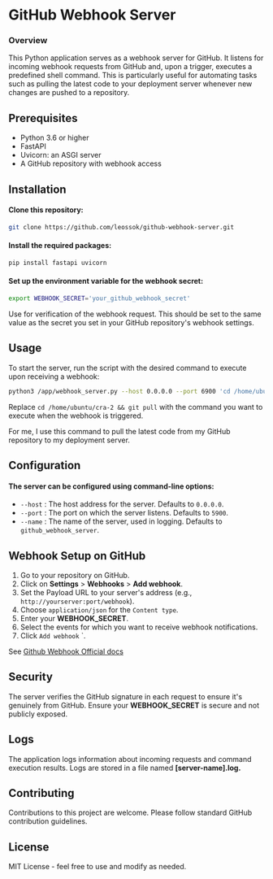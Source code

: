# GitHub Webhook Server
### Overview
This Python application serves as a webhook server for GitHub. It listens for incoming webhook requests from GitHub and, upon a trigger, executes a predefined shell command. This is particularly useful for automating tasks such as pulling the latest code to your deployment server whenever new changes are pushed to a repository.

## Prerequisites
- Python 3.6 or higher
- FastAPI
- Uvicorn: an ASGI server
- A GitHub repository with webhook access

## Installation

#### Clone this repository:

```bash
git clone https://github.com/leossok/github-webhook-server.git
```

#### Install the required packages:

```bash
pip install fastapi uvicorn
```

#### Set up the environment variable for the webhook secret:

```bash
export WEBHOOK_SECRET='your_github_webhook_secret'
```
Use for verification of the webhook request. This should be set to the same value as the secret you set in your GitHub repository's webhook settings.

## Usage
To start the server, run the script with the desired command to execute upon receiving a webhook:

```bash
python3 /app/webhook_server.py --host 0.0.0.0 --port 6900 'cd /home/ubuntu/cra-2 && git pull'
```

Replace `cd /home/ubuntu/cra-2 && git pull` with the command you want to execute when the webhook is triggered.

For me, I use this command to pull the latest code from my GitHub repository to my deployment server.

## Configuration
#### The server can be configured using command-line options:

- `--host` : The host address for the server. Defaults to `0.0.0.0`.
- `--port` : The port on which the server listens. Defaults to `5900`.
- `--name` : The name of the server, used in logging. Defaults to `github_webhook_server`.

## Webhook Setup on GitHub
1. Go to your repository on GitHub.
2. Click on **Settings** > **Webhooks** > **Add webhook**.
3. Set the Payload URL to your server's address (e.g., `http://yourserver:port/webhook`).
4. Choose `application/json` for the `Content type`.
5. Enter your **WEBHOOK_SECRET**.
6. Select the events for which you want to receive webhook notifications.
7. Click `Add webhook` `.

See [Github Webhook Official docs](https://docs.github.com/en/webhooks)

## Security
The server verifies the GitHub signature in each request to ensure it's genuinely from GitHub. Ensure your **WEBHOOK_SECRET** is secure and not publicly exposed.

## Logs
The application logs information about incoming requests and command execution results. Logs are stored in a file named **[server-name].log.**

## Contributing
Contributions to this project are welcome. Please follow standard GitHub contribution guidelines.

## License
MIT License - feel free to use and modify as needed.